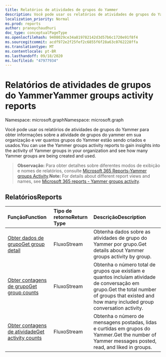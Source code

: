 ```yaml
---
title: Relatórios de atividades de grupos do Yammer
description: Você pode usar os relatórios de atividades de grupos do Yammer para obter informações sobre a atividade de grupos do yammer em sua organização e ver quantos grupos do Yammer estão sendo criados e usados.
localization_priority: Normal
ms.prod: reports
author: pranoychaudhuri
doc_type: conceptualPageType
ms.openlocfilehash: 9408029ce34a819782142d3d57b6c1720e91f8f4
ms.sourcegitcommit: acdf972e2f25fef2c6855f6f28a63c0762228ffa
ms.translationtype: MT
ms.contentlocale: pt-BR
ms.lasthandoff: 09/18/2020
ms.locfileid: "47977934"
---
```

# <a name="yammer-groups-activity-reports"></a><span data-ttu-id="b8c9b-103">Relatórios de atividades de grupos do Yammer</span><span class="sxs-lookup"><span data-stu-id="b8c9b-103">Yammer groups activity reports</span></span>

<span data-ttu-id="b8c9b-104">Namespace: microsoft.graph</span><span class="sxs-lookup"><span data-stu-id="b8c9b-104">Namespace: microsoft.graph</span></span>

<span data-ttu-id="b8c9b-105">Você pode usar os relatórios de atividades de grupos do Yammer para obter informações sobre a atividade de grupos do yammer em sua organização e ver quantos grupos do Yammer estão sendo criados e usados.</span><span class="sxs-lookup"><span data-stu-id="b8c9b-105">You can use the Yammer groups activity reports to gain insights into the activity of Yammer groups in your organization and see how many Yammer groups are being created and used.</span></span>

> <span data-ttu-id="b8c9b-106">**Observação:** Para obter detalhes sobre diferentes modos de exibição e nomes de relatórios, consulte [Microsoft 365 Reports-Yammer groups Activity](https://support.office.com/client/Yammer-groups-activity-report-94dd92ec-ea73-43c6-b51f-2a11fd78aa31).</span><span class="sxs-lookup"><span data-stu-id="b8c9b-106">**Note:** For details about different report views and names, see [Microsoft 365 reports - Yammer groups activity](https://support.office.com/client/Yammer-groups-activity-report-94dd92ec-ea73-43c6-b51f-2a11fd78aa31).</span></span>

## <a name="reports"></a><span data-ttu-id="b8c9b-107">Relatórios</span><span class="sxs-lookup"><span data-stu-id="b8c9b-107">Reports</span></span>

| <span data-ttu-id="b8c9b-108">Função</span><span class="sxs-lookup"><span data-stu-id="b8c9b-108">Function</span></span>                                 | <span data-ttu-id="b8c9b-109">Tipo de retorno</span><span class="sxs-lookup"><span data-stu-id="b8c9b-109">Return Type</span></span> | <span data-ttu-id="b8c9b-110">Descrição</span><span class="sxs-lookup"><span data-stu-id="b8c9b-110">Description</span></span>                              |
| :--------------------------------------- | :---------- | :--------------------------------------- |
| [<span data-ttu-id="b8c9b-111">Obter dados de grupo</span><span class="sxs-lookup"><span data-stu-id="b8c9b-111">Get group detail</span></span>](../api/reportroot-getyammergroupsactivitydetail.md) | <span data-ttu-id="b8c9b-112">Fluxo</span><span class="sxs-lookup"><span data-stu-id="b8c9b-112">Stream</span></span>      | <span data-ttu-id="b8c9b-113">Obtenha dados sobre as atividades de grupo do Yammer por grupo.</span><span class="sxs-lookup"><span data-stu-id="b8c9b-113">Get details about Yammer groups activity by group.</span></span> |
| [<span data-ttu-id="b8c9b-114">Obter contagens de grupo</span><span class="sxs-lookup"><span data-stu-id="b8c9b-114">Get group counts</span></span>](../api/reportroot-getyammergroupsactivitygroupcounts.md) | <span data-ttu-id="b8c9b-115">Fluxo</span><span class="sxs-lookup"><span data-stu-id="b8c9b-115">Stream</span></span>      | <span data-ttu-id="b8c9b-116">Obtenha o número total de grupos que existiam e quantos incluíam atividade de conversação em grupo.</span><span class="sxs-lookup"><span data-stu-id="b8c9b-116">Get the total number of groups that existed and how many included group conversation activity.</span></span> |
| [<span data-ttu-id="b8c9b-117">Obter contagens de atividade</span><span class="sxs-lookup"><span data-stu-id="b8c9b-117">Get activity counts</span></span>](../api/reportroot-getyammergroupsactivitycounts.md) | <span data-ttu-id="b8c9b-118">Fluxo</span><span class="sxs-lookup"><span data-stu-id="b8c9b-118">Stream</span></span>      | <span data-ttu-id="b8c9b-119">Obtenha o número de mensagens postadas, lidas e curtidas em grupos do Yammer.</span><span class="sxs-lookup"><span data-stu-id="b8c9b-119">Get the number of Yammer messages posted, read, and liked in groups.</span></span> |

